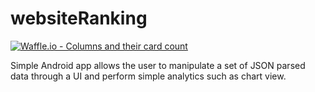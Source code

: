# websiteRanking

[![Waffle.io - Columns and their card count](https://badge.waffle.io/sxaxmz/websiteRanking.svg?columns=To%20Do,In%20Progress,Done)](https://waffle.io/sxaxmz/websiteRanking)

Simple Android app allows the user to manipulate a set of JSON parsed data through a UI and perform simple analytics such as chart view.
